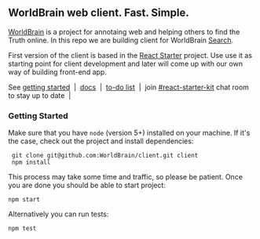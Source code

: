 ## WorldBrain web client. Fast. Simple. 

[WorldBrain](https://github.com/WorldBrain/Webmarks) is a project for annotaing 
web and helping others to find the Truth online. In this repo we are building client 
for WorldBrain [Search](https://github.com/WorldBrain/search-engine).

First version of the client is based in the [React Starter](https://github.com/kriasoft/react-starter-kit/tree/feature/redux) project. 
Use use it as starting point for client development and later will come up with our own way of building front-end app.
   
See [getting started](./docs/getting-started.md) &nbsp;|&nbsp;
[docs](https://github.com/kriasoft/react-starter-kit/tree/master/docs) &nbsp;|&nbsp;
[to-do list](https://waffle.io/kriasoft/react-starter-kit) &nbsp;|&nbsp;
join [#react-starter-kit](https://gitter.im/kriasoft/react-starter-kit) chat room to stay up to date &nbsp;|&nbsp;
   
   
### Getting Started

Make sure that you have `node` (version 5+) installed on your machine. If it's the case, check out the project and install dependencies:
 
```
 git clone git@github.com:WorldBrain/client.git client
 npm install
``` 
 
This process may take some time and traffic, so please be patient. Once you are done you should be able to start project:

```
npm start
```

Alternatively you can run tests:

```
npm test
```

